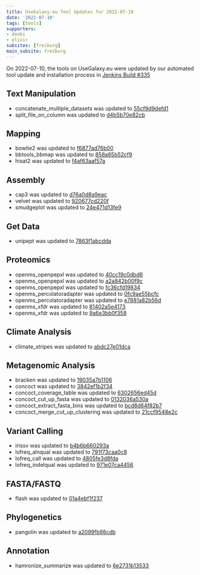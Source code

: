 ```yaml
---
title: UseGalaxy.eu Tool Updates for 2022-07-10
date: '2022-07-10'
tags: [tools]
supporters:
- denbi
- elixir
subsites: [freiburg]
main_subsite: freiburg
---
```


On 2022-07-10, the tools on UseGalaxy.eu were updated by our automated tool update and installation process in [Jenkins Build #335](https://build.galaxyproject.eu/job/usegalaxy-eu/job/install-tools/#335/)


## Text Manipulation

- concatenate_multiple_datasets was updated to [55cf9d9defd1](https://toolshed.g2.bx.psu.edu/view/artbio/concatenate_multiple_datasets/55cf9d9defd1)
- split_file_on_column was updated to [d4b5b70e82cb](https://toolshed.g2.bx.psu.edu/view/bgruening/split_file_on_column/d4b5b70e82cb)

## Mapping

- bowtie2 was updated to [f6877ad76b00](https://toolshed.g2.bx.psu.edu/view/devteam/bowtie2/f6877ad76b00)
- bbtools_bbmap was updated to [858a65b52cf9](https://toolshed.g2.bx.psu.edu/view/iuc/bbtools_bbmap/858a65b52cf9)
- hisat2 was updated to [f4af63aaf57a](https://toolshed.g2.bx.psu.edu/view/iuc/hisat2/f4af63aaf57a)

## Assembly

- cap3 was updated to [d76a0d8a9eac](https://toolshed.g2.bx.psu.edu/view/artbio/cap3/d76a0d8a9eac)
- velvet was updated to [920677cd220f](https://toolshed.g2.bx.psu.edu/view/devteam/velvet/920677cd220f)
- smudgeplot was updated to [24e471d13fe9](https://toolshed.g2.bx.psu.edu/view/galaxy-australia/smudgeplot/24e471d13fe9)

## Get Data

- unipept was updated to [7863f1abcdda](https://toolshed.g2.bx.psu.edu/view/galaxyp/unipept/7863f1abcdda)

## Proteomics

- openms_openpepxl was updated to [40cc19c0dbd6](https://toolshed.g2.bx.psu.edu/view/galaxyp/openms_openpepxl/40cc19c0dbd6)
- openms_openpepxl was updated to [a2a842b00f9c](https://toolshed.g2.bx.psu.edu/view/galaxyp/openms_openpepxl/a2a842b00f9c)
- openms_openpepxl was updated to [fc36cfd19834](https://toolshed.g2.bx.psu.edu/view/galaxyp/openms_openpepxl/fc36cfd19834)
- openms_percolatoradapter was updated to [0fc9ae55bcfc](https://toolshed.g2.bx.psu.edu/view/galaxyp/openms_percolatoradapter/0fc9ae55bcfc)
- openms_percolatoradapter was updated to [e7881a82b56d](https://toolshed.g2.bx.psu.edu/view/galaxyp/openms_percolatoradapter/e7881a82b56d)
- openms_xfdr was updated to [81402a5e4173](https://toolshed.g2.bx.psu.edu/view/galaxyp/openms_xfdr/81402a5e4173)
- openms_xfdr was updated to [9a6e3bb0f358](https://toolshed.g2.bx.psu.edu/view/galaxyp/openms_xfdr/9a6e3bb0f358)

## Climate Analysis

- climate_stripes was updated to [abdc27e01dca](https://toolshed.g2.bx.psu.edu/view/climate/climate_stripes/abdc27e01dca)

## Metagenomic Analysis

- bracken was updated to [19035a7b1106](https://toolshed.g2.bx.psu.edu/view/iuc/bracken/19035a7b1106)
- concoct was updated to [3842ef1b2f34](https://toolshed.g2.bx.psu.edu/view/iuc/concoct/3842ef1b2f34)
- concoct_coverage_table was updated to [6302656ed45d](https://toolshed.g2.bx.psu.edu/view/iuc/concoct_coverage_table/6302656ed45d)
- concoct_cut_up_fasta was updated to [0132036a530a](https://toolshed.g2.bx.psu.edu/view/iuc/concoct_cut_up_fasta/0132036a530a)
- concoct_extract_fasta_bins was updated to [bcd8d64f82b7](https://toolshed.g2.bx.psu.edu/view/iuc/concoct_extract_fasta_bins/bcd8d64f82b7)
- concoct_merge_cut_up_clustering was updated to [21ccf9548e2c](https://toolshed.g2.bx.psu.edu/view/iuc/concoct_merge_cut_up_clustering/21ccf9548e2c)

## Variant Calling

- irissv was updated to [b4b6b660293a](https://toolshed.g2.bx.psu.edu/view/iuc/irissv/b4b6b660293a)
- lofreq_alnqual was updated to [791f73caa0c8](https://toolshed.g2.bx.psu.edu/view/iuc/lofreq_alnqual/791f73caa0c8)
- lofreq_call was updated to [4805fe3d8fda](https://toolshed.g2.bx.psu.edu/view/iuc/lofreq_call/4805fe3d8fda)
- lofreq_indelqual was updated to [971e07ca4456](https://toolshed.g2.bx.psu.edu/view/iuc/lofreq_indelqual/971e07ca4456)

## FASTA/FASTQ

- flash was updated to [01a4ebf1f237](https://toolshed.g2.bx.psu.edu/view/iuc/flash/01a4ebf1f237)

## Phylogenetics

- pangolin was updated to [a2099fb98cdb](https://toolshed.g2.bx.psu.edu/view/iuc/pangolin/a2099fb98cdb)

## Annotation

- hamronize_summarize was updated to [6e2731b13533](https://toolshed.g2.bx.psu.edu/view/iuc/hamronize_summarize/6e2731b13533)


